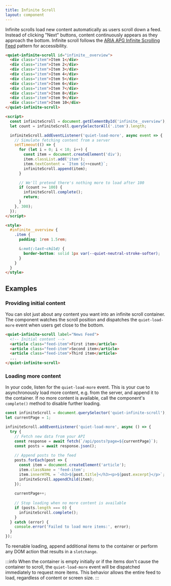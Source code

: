 ```yaml
---
title: Infinite Scroll
layout: component
---
```


Infinite scrolls load new content automatically as users scroll down a feed. Instead of clicking "Next" buttons, content continuously appears as they approach the bottom. Infinite scroll follows the [ARIA APG Infinite Scrolling Feed](https://www.w3.org/WAI/ARIA/apg/patterns/feed/examples/feed/) pattern for accessibility.

```html {.example}
<quiet-infinite-scroll id="infinite__overview">
  <div class="item">Item 1</div>
  <div class="item">Item 2</div>
  <div class="item">Item 3</div>
  <div class="item">Item 4</div>
  <div class="item">Item 5</div>
  <div class="item">Item 6</div>
  <div class="item">Item 7</div>
  <div class="item">Item 8</div>
  <div class="item">Item 9</div>
  <div class="item">Item 10</div>
</quiet-infinite-scroll>

<script>
  const infiniteScroll = document.getElementById('infinite__overview');
  let count = infiniteScroll.querySelectorAll('.item').length;

  infiniteScroll.addEventListener('quiet-load-more', async event => {
    // Simulate fetching content from a server
    setTimeout(() => {
      for (let i = 0; i < 10; i++) {
        const item = document.createElement('div');
        item.classList.add('item');
        item.textContent = `Item ${++count}`;
        infiniteScroll.append(item);
      }

      // We'll pretend there's nothing more to load after 100
      if (count >= 100) {
        infiniteScroll.complete();
        return;
      }      
    }, 300);
  });
</script>

<style>
  #infinite__overview {
    .item {
      padding: 1rem 1.5rem;

      &:not(:last-child) {
        border-bottom: solid 1px var(--quiet-neutral-stroke-softer);
      }
    }
  }
</style>
```

## Examples

### Providing initial content

You can slot just about any content you want into an infinite scroll container. The component watches the scroll position and dispatches the `quiet-load-more` event when users get close to the bottom.

```html
<quiet-infinite-scroll label="News Feed">
  <!-- Initial content -->
  <article class="feed-item">First item</article>
  <article class="feed-item">Second item</article>
  <article class="feed-item">Third item</article>
  ...
</quiet-infinite-scroll>
```

### Loading more content

In your code, listen for the `quiet-load-more` event. This is your cue to asynchronously load more content, e.g. from the server, and append it to the container. If no more content is available, call the component's `complete()` method to disable further loading.

```js
const infiniteScroll = document.querySelector('quiet-infinite-scroll');
let currentPage = 1;

infiniteScroll.addEventListener('quiet-load-more', async () => {
  try {
    // Fetch new data from your API
    const response = await fetch(`/api/posts?page=${currentPage}`);
    const posts = await response.json();
    
    // Append posts to the feed
    posts.forEach(post => {
      const item = document.createElement('article');
      item.className = 'feed-item';
      item.innerHTML = `<h3>${post.title}</h3><p>${post.excerpt}</p>`;
      infiniteScroll.appendChild(item);
    });
    
    currentPage++;
    
    // Stop loading when no more content is available
    if (posts.length === 0) {
      infiniteScroll.complete();
    }
  } catch (error) {
    console.error('Failed to load more items:', error);
  }
});
```

To reenable loading, append additional items to the container or perform any DOM action that results in a `slotchange`.

:::info
When the container is empty initially or if the items don't cause the container to scroll, the `quiet-load-more` event will be dispatched immediately to request more items. This behavior allows the entire feed to load, regardless of content or screen size.
:::
